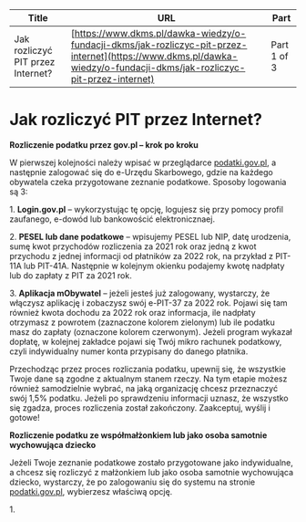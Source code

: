 | **Title**       | **URL**           | **Part**              |
|-----------------|-------------------|-----------------------|
| Jak rozliczyć PIT przez Internet?         | [https://www.dkms.pl/dawka-wiedzy/o-fundacji-dkms/jak-rozliczyc-pit-przez-internet](https://www.dkms.pl/dawka-wiedzy/o-fundacji-dkms/jak-rozliczyc-pit-przez-internet)    | Part 1 of 3          |

# Jak rozliczyć PIT przez Internet?

**Rozliczenie podatku przez gov.pl – krok po kroku**


W pierwszej kolejności należy wpisać w przeglądarce [podatki.gov.pl](http://podatki.gov.pl), a następnie zalogować się do e\-Urzędu Skarbowego, gdzie na każdego obywatela czeka przygotowane zeznanie podatkowe. Sposoby logowania są 3:


1\. **Login.gov.pl** – wykorzystując tę opcję, logujesz się przy pomocy profil zaufanego, e\-dowód lub bankowościć elektronicznaej.


2\. **PESEL lub dane podatkowe** – wpisujemy PESEL lub NIP, datę urodzenia, sumę kwot przychodów rozliczenia za 2021 rok oraz jedną z kwot przychodu z jednej informacji od płatników za 2022 rok, na przykład z PIT\-11A lub PIT\-41A. Następnie w kolejnym okienku podajemy kwotę nadpłaty lub do zapłaty z PIT za 2021 rok.


3\. **Aplikacja mObywatel** – jeżeli jesteś już zalogowany, wystarczy, że włączysz aplikację i zobaczysz swój e\-PIT\-37 za 2022 rok. Pojawi się tam również kwota dochodu za 2022 rok oraz informacja, ile nadpłaty otrzymasz z powrotem (zaznaczone kolorem zielonym) lub ile podatku masz do zapłaty (oznaczone kolorem czerwonym). Jeżeli program wykazał dopłatę, w kolejnej zakładce pojawi się Twój mikro rachunek podatkowy, czyli indywidualny numer konta przypisany do danego płatnika.


Przechodząc przez proces rozliczania podatku, upewnij się, że wszystkie Twoje dane są zgodne z aktualnym stanem rzeczy. Na tym etapie możesz również samodzielnie wybrać, na jaką organizację chcesz przeznaczyć swój 1,5% podatku. Jeżeli po sprawdzeniu informacji uznasz, że wszystko się zgadza, proces rozliczenia został zakończony. Zaakceptuj, wyślij i gotowe!


**Rozliczenie podatku ze współmałżonkiem lub jako osoba samotnie wychowująca dziecko**


Jeżeli Twoje zeznanie podatkowe zostało przygotowane jako indywidualne, a chcesz się rozliczyć z małżonkiem lub jako osoba samotnie wychowująca dziecko, wystarczy, że po zalogowaniu się do systemu na stronie [podatki.gov.pl](http://podatki.gov.pl), wybierzesz właściwą opcję.


1\.